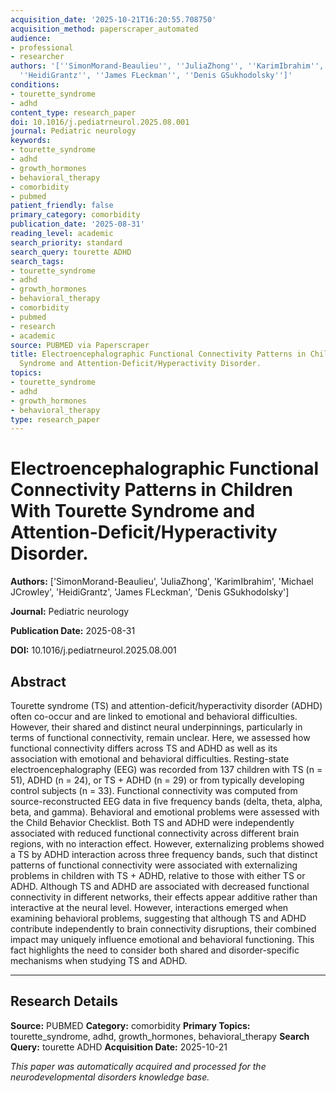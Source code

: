 ```yaml
---
acquisition_date: '2025-10-21T16:20:55.708750'
acquisition_method: paperscraper_automated
audience:
- professional
- researcher
authors: '[''SimonMorand-Beaulieu'', ''JuliaZhong'', ''KarimIbrahim'', ''Michael JCrowley'',
  ''HeidiGrantz'', ''James FLeckman'', ''Denis GSukhodolsky'']'
conditions:
- tourette_syndrome
- adhd
content_type: research_paper
doi: 10.1016/j.pediatrneurol.2025.08.001
journal: Pediatric neurology
keywords:
- tourette_syndrome
- adhd
- growth_hormones
- behavioral_therapy
- comorbidity
- pubmed
patient_friendly: false
primary_category: comorbidity
publication_date: '2025-08-31'
reading_level: academic
search_priority: standard
search_query: tourette ADHD
search_tags:
- tourette_syndrome
- adhd
- growth_hormones
- behavioral_therapy
- comorbidity
- pubmed
- research
- academic
source: PUBMED via Paperscraper
title: Electroencephalographic Functional Connectivity Patterns in Children With Tourette
  Syndrome and Attention-Deficit/Hyperactivity Disorder.
topics:
- tourette_syndrome
- adhd
- growth_hormones
- behavioral_therapy
type: research_paper
---
```


# Electroencephalographic Functional Connectivity Patterns in Children With Tourette Syndrome and Attention-Deficit/Hyperactivity Disorder.

**Authors:** ['SimonMorand-Beaulieu', 'JuliaZhong', 'KarimIbrahim', 'Michael JCrowley', 'HeidiGrantz', 'James FLeckman', 'Denis GSukhodolsky']

**Journal:** Pediatric neurology

**Publication Date:** 2025-08-31

**DOI:** 10.1016/j.pediatrneurol.2025.08.001

## Abstract

Tourette syndrome (TS) and attention-deficit/hyperactivity disorder (ADHD) often co-occur and are linked to emotional and behavioral difficulties. However, their shared and distinct neural underpinnings, particularly in terms of functional connectivity, remain unclear. Here, we assessed how functional connectivity differs across TS and ADHD as well as its association with emotional and behavioral difficulties. Resting-state electroencephalography (EEG) was recorded from 137 children with TS (n = 51), ADHD (n = 24), or TS + ADHD (n = 29) or from typically developing control subjects (n = 33). Functional connectivity was computed from source-reconstructed EEG data in five frequency bands (delta, theta, alpha, beta, and gamma). Behavioral and emotional problems were assessed with the Child Behavior Checklist. Both TS and ADHD were independently associated with reduced functional connectivity across different brain regions, with no interaction effect. However, externalizing problems showed a TS by ADHD interaction across three frequency bands, such that distinct patterns of functional connectivity were associated with externalizing problems in children with TS + ADHD, relative to those with either TS or ADHD. Although TS and ADHD are associated with decreased functional connectivity in different networks, their effects appear additive rather than interactive at the neural level. However, interactions emerged when examining behavioral problems, suggesting that although TS and ADHD contribute independently to brain connectivity disruptions, their combined impact may uniquely influence emotional and behavioral functioning. This fact highlights the need to consider both shared and disorder-specific mechanisms when studying TS and ADHD.

---

## Research Details

**Source:** PUBMED
**Category:** comorbidity
**Primary Topics:** tourette_syndrome, adhd, growth_hormones, behavioral_therapy
**Search Query:** tourette ADHD
**Acquisition Date:** 2025-10-21

*This paper was automatically acquired and processed for the neurodevelopmental disorders knowledge base.*
